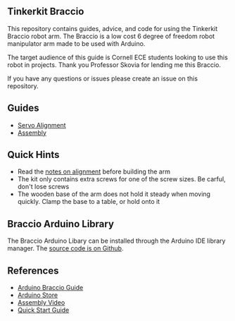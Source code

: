 ## Tinkerkit Braccio

This repository contains guides, advice, and code for using the Tinkerkit Braccio robot arm. The Braccio is a low cost 6 degree of freedom robot manipulator arm made to be used with Arduino.

The target audience of this guide is Cornell ECE students looking to use this robot in projects. Thank you Professor Skovia for lending me this Braccio.

If you have any questions or issues please create an issue on this repository.

## Guides

* [Servo Alignment](alignment.md)
* [Assembly](assembly.md)

## Quick Hints

* Read the [notes on alignment](alignment.md) before building the arm
* The kit only contains extra screws for one of the screw sizes. Be carful, don't lose screws
* The wooden base of the arm does not hold it steady when moving quickly. Clamp the base to a table, or hold onto it

## Braccio Arduino Library

The Braccio Arduino Libary can be installed through the Arduino IDE library manager. The [source code is on Github](https://github.com/arduino-libraries/Braccio).

## References

* [Arduino Braccio Guide](https://www.arduino.cc/en/Guide/Braccio)
* [Arduino Store](https://store.arduino.cc/usa/tinkerkit-braccio)
* [Assembly Video](https://www.youtube.com/watch?v=Lwb2ppat_bs&feature=emb_title)
* [Quick Start Guide](https://docs.rs-online.com/e477/0900766b814da22f.pdf)